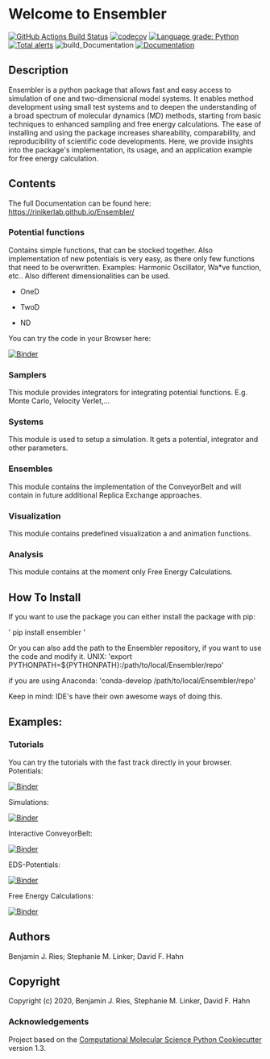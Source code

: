 Welcome to Ensembler
==============================
[//]: # (Badges)
[![GitHub Actions Build Status](https://github.com/rinikerlab/ensembler/workflows/CI/badge.svg)](https://github.com/rinikerlab/ensembler/actions?query=branch%3Amaster+workflow%3ACI)
[![codecov](https://codecov.io/gh/rinikerlab/Ensembler/branch/master/graph/badge.svg)](https://codecov.io/gh/rinikerlab/Ensembler/branch/master)
[![Language grade: Python](https://img.shields.io/lgtm/grade/python/g/rinikerlab/Ensembler.svg?logo=lgtm&logoWidth=18)](https://lgtm.com/projects/g/rinikerlab/Ensembler/context:python)
[![Total alerts](https://img.shields.io/lgtm/alerts/g/rinikerlab/Ensembler.svg?logo=lgtm&logoWidth=18)](https://lgtm.com/projects/g/rinikerlab/Ensembler/alerts/)
![build_Documentation](https://github.com/rinikerlab/Ensembler/workflows/.github/workflows/buidDoc.yml/badge.svg)
[![Documentation](https://img.shields.io/badge/Documentation-here-white.svg)](https://rinikerlab.github.io/Ensembler/index.html)

## Description
Ensembler is a python package that allows fast and easy access to simulation of one and two-dimensional model systems.
It enables method development using small test systems and to deepen the understanding of a broad spectrum of molecular dynamics (MD) methods, starting from basic techniques to enhanced sampling and free energy calculations.
The ease of installing and using the package increases shareability, comparability, and reproducibility of scientific code developments.
Here, we provide insights into the package's implementation, its usage, and an application example for free energy calculation.

## Contents
The full Documentation can be found here:  https://rinikerlab.github.io/Ensembler/
### Potential functions

  Contains simple functions, that can be stocked together. 
  Also implementation of new potentials is very easy, as there only few functions that need to be overwritten.
  Examples: Harmonic Oscillator, Wa*ve function, etc.. 
  Also different dimensionalities can be used.

   * OneD

   * TwoD

   * ND

   You can try the code in your Browser here: 
   
   [![Binder](https://mybinder.org/badge_logo.svg)](https://mybinder.org/v2/gh/rinikerlab/Ensembler/build_release_1?filepath=examples%2FBasicPotentials.ipynb)

### Samplers

   This module provides integrators for integrating potential functions. E.g. Monte Carlo, Velocity Verlet,...
   
### Systems

   This module is used to setup a simulation. It gets a potential, integrator and other parameters.

### Ensembles

   This module contains the implementation of the ConveyorBelt and will contain in future additional Replica Exchange approaches.

### Visualization

   This module contains predefined visualization a and animation functions.

### Analysis

   This module contains at the moment only Free Energy Calculations.

## How To Install
If you want to use the package you can either install the package with pip:

   ' pip install ensembler '

Or you can also add the path to the Ensembler repository, if you want to use the code and modify it.
   UNIX:
   'export PYTHONPATH=${PYTHONPATH}:/path/to/local/Ensembler/repo'
   
   if you are using Anaconda:
    'conda-develop /path/to/local/Ensembler/repo'

   Keep in mind: IDE's have their own awesome ways of doing this.

## Examples:

### Tutorials
You can try the tutorials with the fast track directly in your browser.
Potentials: 

[![Binder](https://mybinder.org/badge_logo.svg)](https://mybinder.org/v2/gh/rinikerlab/Ensembler/build_release_1?filepath=examples%2FBasicPotentials.ipynb)

Simulations: 

[![Binder](https://mybinder.org/badge_logo.svg)](https://mybinder.org/v2/gh/rinikerlab/Ensembler/build_release_1?filepath=examples%2FBasicSimulations.ipynb)

Interactive ConveyorBelt: 

[![Binder](https://mybinder.org/badge_logo.svg)](https://mybinder.org/v2/gh/rinikerlab/Ensembler/build_release_1?filepath=examples%2FConveyorBelt.ipynb)

EDS-Potentials: 

[![Binder](https://mybinder.org/badge_logo.svg)](https://mybinder.org/v2/gh/rinikerlab/Ensembler/build_release_1?filepath=examples%2FEDS.ipynb)

Free Energy Calculations: 

[![Binder](https://mybinder.org/badge_logo.svg)](https://mybinder.org/v2/gh/rinikerlab/Ensembler/build_release_1?filepath=examples%2FFreeEnergyCalculations.ipynb)


## Authors

Benjamin J. Ries;
Stephanie M. Linker;
David F. Hahn

## Copyright

Copyright (c) 2020, Benjamin  J. Ries, Stephanie M. Linker, David F. Hahn


### Acknowledgements
 
Project based on the 
[Computational Molecular Science Python Cookiecutter](https://github.com/molssi/cookiecutter-cms) version 1.3.
